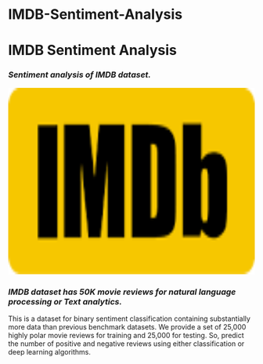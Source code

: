 # IMDB-Sentiment-Analysis

# **IMDB Sentiment Analysis**

### *Sentiment analysis of IMDB dataset.*

<p align="center">
  <img src="https://github.com/Ankit152/IMDB-sentiment-analysis/blob/master/imdb.png" width="755" height="380"/>
</p>

### *IMDB dataset has 50K movie reviews for natural language processing or Text analytics.*

This is a dataset for binary sentiment classification containing substantially more data than previous benchmark datasets. We provide a set of 25,000 highly polar movie reviews for training and 25,000 for testing. So, predict the number of positive and negative reviews using either classification or deep learning algorithms.
